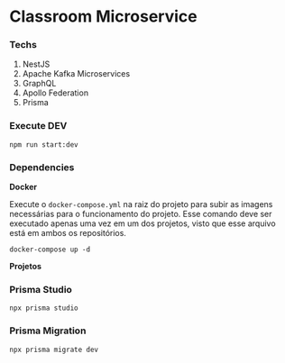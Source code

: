 # Classroom Microservice

### Techs

1. NestJS
2. Apache Kafka Microservices
3. GraphQL
4. Apollo Federation
5. Prisma

### Execute DEV

```
npm run start:dev
```


### Dependencies

**Docker**

Execute o `docker-compose.yml` na raiz do projeto para subir as imagens necessárias para o funcionamento do projeto. Esse comando deve ser executado apenas uma vez em um dos projetos, visto que esse arquivo está em ambos os repositórios.

```
docker-compose up -d
```

**Projetos**

### Prisma Studio

```
npx prisma studio
```

### Prisma Migration

```
npx prisma migrate dev
```